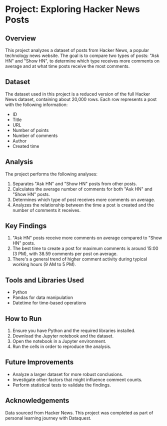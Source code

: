 # Project: Exploring Hacker News Posts

## Overview

This project analyzes a dataset of posts from Hacker News, a popular technology news website. The goal is to compare two types of posts: "Ask HN" and "Show HN", to determine which type receives more comments on average and at what time posts receive the most comments.

## Dataset

The dataset used in this project is a reduced version of the full Hacker News dataset, containing about 20,000 rows. Each row represents a post with the following information:
- ID
- Title
- URL
- Number of points
- Number of comments
- Author
- Created time

## Analysis

The project performs the following analyses:

1. Separates "Ask HN" and "Show HN" posts from other posts.
2. Calculates the average number of comments for both "Ask HN" and "Show HN" posts.
3. Determines which type of post receives more comments on average.
4. Analyzes the relationship between the time a post is created and the number of comments it receives.

## Key Findings

1. "Ask HN" posts receive more comments on average compared to "Show HN" posts.
2. The best time to create a post for maximum comments is around 15:00 (3 PM), with 38.59 comments per post on average.
3. There's a general trend of higher comment activity during typical working hours (9 AM to 5 PM).

## Tools and Libraries Used

- Python
- Pandas for data manipulation
- Datetime for time-based operations

## How to Run

1. Ensure you have Python and the required libraries installed.
2. Download the Jupyter notebook and the dataset.
3. Open the notebook in a Jupyter environment.
4. Run the cells in order to reproduce the analysis.

## Future Improvements

- Analyze a larger dataset for more robust conclusions.
- Investigate other factors that might influence comment counts.
- Perform statistical tests to validate the findings.


## Acknowledgements

Data sourced from Hacker News. This project was completed as part of personal learning journey with Dataquest.